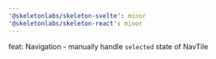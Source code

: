 ```yaml
---
'@skeletonlabs/skeleton-svelte': minor
'@skeletonlabs/skeleton-react': minor
---
```


feat: Navigation - manually handle `selected` state of NavTile
